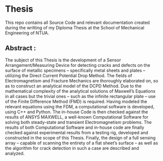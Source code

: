 # Thesis

This repo contains all Source Code and relevant documentation created during the writting of my Diploma Thesis at the School of Mechanical Engineering of NTUA.

## Abstract :
The subject of this Thesis is the development of a Sensor Arrangement/Measuring Device for detecting cracks and defects on the surface of metallic specimens – specifically metal sheets and plates – utilizing the Direct Current Potential Drop Method. The fields of Electromagnetism and Fracture Mechanics are thoroughly elaborated on, so as to construct an analytical model of the DCPD Method. Due to the mathematical complexity of the analytical solutions of Maxwell’s Equations in all cases but the trivial ones – such as the infinite rectangular plate – use of the Finite Difference Method (FMD) is required. Having modeled the relevant equations using the FDM, a computational software is developed, using C++ and Python. The in-house Code is then checked against the results of ANSYS MAXWELL, a well-known Computational Software for solving both steady-state and transient Electromagnetism problems. The results of both Computational Software and in-house code are finally checked against experimental results from a testing rig, developed and constructed in the scope of this Thesis. Finally, the design of a full sensing array – capable of scanning the entirety of a flat sheet’s surface – as well as the algorithm for crack detection in such a case are described and analyzed.
